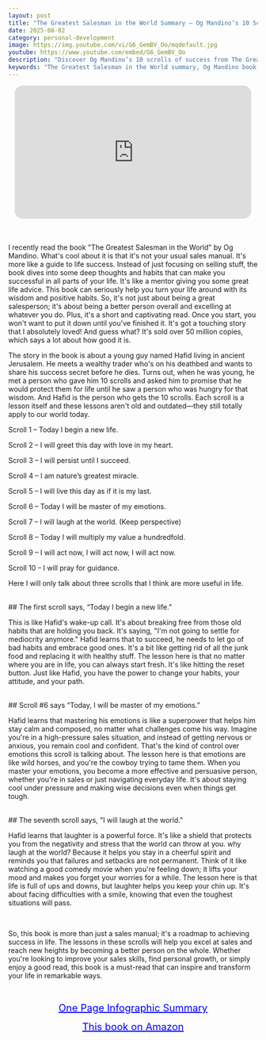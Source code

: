 ```yaml
---
layout: post
title: "The Greatest Salesman in the World Summary – Og Mandino’s 10 Scrolls for Success"
date: 2025-08-02
category: personal-development
image: https://img.youtube.com/vi/G6_GemBV_Oo/mqdefault.jpg
youtube: https://www.youtube.com/embed/G6_GemBV_Oo
description: "Discover Og Mandino’s 10 scrolls of success from The Greatest Salesman in the World—powerful habits for life, sales, and personal growth."
keywords: "The Greatest Salesman in the World summary, Og Mandino book, 10 scrolls of success, personal development, sales mindset"
---
```


<div style="display: flex; justify-content: center; margin-bottom: 20px;">
  <div style="aspect-ratio: 16 / 9; width: 95%; max-width: 700px; position: relative;">
    <iframe 
      src="https://www.youtube.com/embed/G6_GemBV_Oo"
      title="The Greatest Salesman in the World Summary – Og Mandino’s 10 Scrolls for Success and Inner Growth"
      allowfullscreen
      frameborder="0"
      style="position: absolute; inset: 0; width: 100%; height: 100%; border-radius: 16px;">
    </iframe>
  </div>
</div>

<div style="height: 15px;"></div>
<!-- ..................................................................... -->


I recently read the book "The Greatest Salesman in the World" by Og Mandino. What's cool about it is that it's not your usual sales manual. It's more like a guide to life success. Instead of just focusing on selling stuff, the book dives into some deep thoughts and habits that can make you successful in all parts of your life. It's like a mentor giving you some great life advice. This book can seriously help you turn your life around with its wisdom and positive habits. So, it's not just about being a great salesperson; it's about being a better person overall and excelling at whatever you do. Plus, it's a short and captivating read. Once you start, you won't want to put it down until you've finished it. It's got a touching story that I absolutely loved! And guess what? It's sold over 50 million copies, which says a lot about how good it is.


The story in the book is about a young guy named Hafid living in ancient Jerusalem. He meets a wealthy trader who's on his deathbed and wants to share his success secret before he dies. Turns out, when he was young, he met a person who gave him 10 scrolls and asked him to promise that he would protect them for life until he saw a person who was hungry for that wisdom. And Hafid is the person who gets the 10 scrolls. Each scroll is a lesson itself and these lessons aren't old and outdated—they still totally apply to our world today. 


Scroll 1 – Today I begin a new life.

Scroll 2 – I will greet this day with love in my heart.

Scroll 3 – I will persist until I succeed.

Scroll 4 – I am nature’s greatest miracle.

Scroll 5 – I will live this day as if it is my last.

Scroll 6 – Today I will be master of my emotions.

Scroll 7 – I will laugh at the world. (Keep perspective)

Scroll 8 – Today I will multiply my value a hundredfold.

Scroll 9 – I will act now, I will act now, I will act now.

Scroll 10 – I will pray for guidance.


Here I will only talk about three scrolls that I think are more useful in life. 


<br>
## The first scroll says, “Today I begin a new life.”


This is like Hafid's wake-up call. It's about breaking free from those old habits that are holding you back. It's saying, "I'm not going to settle for mediocrity anymore." Hafid learns that to succeed, he needs to let go of bad habits and embrace good ones. It's a bit like getting rid of all the junk food and replacing it with healthy stuff. The lesson here is that no matter where you are in life, you can always start fresh. It's like hitting the reset button. Just like Hafid, you have the power to change your habits, your attitude, and your path.



<br>
## Scroll #6 says “Today, I will be master of my emotions.”

Hafid learns that mastering his emotions is like a superpower that helps him stay calm and composed, no matter what challenges come his way. Imagine you're in a high-pressure sales situation, and instead of getting nervous or anxious, you remain cool and confident. That's the kind of control over emotions this scroll is talking about. The lesson here is that emotions are like wild horses, and you're the cowboy trying to tame them. When you master your emotions, you become a more effective and persuasive person, whether you're in sales or just navigating everyday life. It's about staying cool under pressure and making wise decisions even when things get tough.



<br>
## The seventh scroll says, "I will laugh at the world."


Hafid learns that laughter is a powerful force. It's like a shield that protects you from the negativity and stress that the world can throw at you. why laugh at the world? Because it helps you stay in a cheerful spirit and reminds you that failures and setbacks are not permanent. Think of it like watching a good comedy movie when you're feeling down; it lifts your mood and makes you forget your worries for a while. The lesson here is that life is full of ups and downs, but laughter helps you keep your chin up. It's about facing difficulties with a smile, knowing that even the toughest situations will pass. 


<br>
 
So, this book is more than just a sales manual; it's a roadmap to achieving success in life. The lessons in these scrolls will help you excel at sales and reach new heights by becoming a better person on the whole. Whether you're looking to improve your sales skills, find personal growth, or simply enjoy a good read, this book is a must-read that can inspire and transform your life in remarkable ways.

<br>
<p style="text-align: center;">
  <a href="https://summary.readandgrowwise.com/greatestsalesman" target="_blank" style="color: blue; text-decoration: underline; font-size: 20px;">
    One Page Infographic Summary
  </a>
</p>
<p style="text-align: center;">
  <a href="https://amzn.to/3PKmzrn" target="_blank" style="color: blue; text-decoration: underline; font-size: 20px;">
    This book on Amazon
  </a>
</p>
